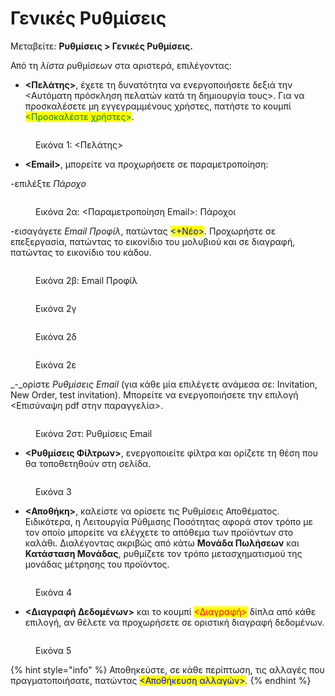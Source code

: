 # Γενικές Ρυθμίσεις

Μεταβείτε: **Ρυθμίσεις > Γενικές Ρυθμίσεις.**&#x20;

Από τη _λίστα_ ρυθμίσεων στα αριστερά, επιλέγοντας:

* **<Πελάτης>**, έχετε τη δυνατότητα να ενεργοποιήσετε δεξιά την <Αυτόματη πρόσκληση πελατών κατά τη δημιουργία τους>. Για να προσκαλέσετε μη εγγεγραμμένους χρήστες, πατήστε το κουμπί <mark style="color:green;"><Προσκαλέστε χρήστες></mark>.&#x20;

<figure><img src="../.gitbook/assets/ScreenHunter 235.png" alt=""><figcaption><p>Εικόνα 1: &#x3C;Πελάτης></p></figcaption></figure>



* **\<Email>**, μπορείτε να προχωρήσετε σε παραμετροποίηση:&#x20;

\-επιλέξτε _Πάροχο_

<figure><img src="../.gitbook/assets/ScreenHunter 239 (2).png" alt=""><figcaption><p>Εικόνα 2α: &#x3C;Παραμετροποίηση Email>: Πάροχοι</p></figcaption></figure>

\-εισαγάγετε _Email Προφίλ_, πατώντας <mark style="color:blue;"><+Νέο></mark>. Προχωρήστε σε επεξεργασία, πατώντας το εικονίδιο του μολυβιού και σε διαγραφή, πατώντας το εικονίδιο του κάδου.

<figure><img src="../.gitbook/assets/ScreenHunter 238.png" alt=""><figcaption><p>Εικόνα 2β: Email Προφίλ</p></figcaption></figure>

<div>

<figure><img src="../.gitbook/assets/ScreenHunter 231.png" alt=""><figcaption><p>Εικόνα 2γ </p></figcaption></figure>

 

<figure><img src="../.gitbook/assets/ScreenHunter 232.png" alt=""><figcaption><p>Εικόνα 2δ</p></figcaption></figure>

 

<figure><img src="../.gitbook/assets/ScreenHunter 233.png" alt=""><figcaption><p>Εικόνα 2ε</p></figcaption></figure>

</div>

_-_ορίστε _Ρυθμίσεις Email_ (για κάθε μία επιλέγετε ανάμεσα σε: Invitation, New Order, test invitation). Μπορείτε να ενεργοποιήσετε την επιλογή <Επισύναψη pdf στην παραγγελία>.                                   &#x20;

<figure><img src="../.gitbook/assets/ScreenHunter 237.png" alt=""><figcaption><p>Εικόνα 2στ: Ρυθμίσεις Email</p></figcaption></figure>



* **<Ρυθμίσεις Φίλτρων>**, ενεργοποιείτε φίλτρα και ορίζετε τη θέση που θα τοποθετηθούν στη σελίδα.&#x20;

<figure><img src="../.gitbook/assets/ScreenHunter 234.png" alt=""><figcaption><p>Εικόνα 3</p></figcaption></figure>

* **<Αποθήκη>**, καλείστε να ορίσετε τις Ρυθμίσεις Αποθέματος. Ειδικότερα, η Λειτουργία Ρύθμισης Ποσότητας αφορά στον τρόπο με τον οποίο μπορείτε να ελέγχετε το απόθεμα των προϊόντων στο καλάθι. Διαλέγοντας ακριβώς από κάτω **Μονάδα Πωλήσεων** και **Κατάσταση Μονάδας**, ρυθμίζετε τον τρόπο μετασχηματισμού της μονάδας μέτρησης του προϊόντος.&#x20;

<figure><img src="../.gitbook/assets/ScreenHunter 117 (1).png" alt=""><figcaption><p>Εικόνα 4</p></figcaption></figure>

* **<Διαγραφή Δεδομένων>** και το κουμπί <mark style="color:red;"><Διαγραφή></mark> δίπλα από κάθε επιλογή, αν θέλετε να προχωρήσετε σε οριστική διαγραφή δεδομένων.

<figure><img src="../.gitbook/assets/ScreenHunter 120.png" alt=""><figcaption><p>Εικόνα 5</p></figcaption></figure>

{% hint style="info" %}
Αποθηκεύστε, σε κάθε περίπτωση, τις αλλαγές που πραγματοποιήσατε, πατώντας <mark style="color:blue;"><Αποθήκευση αλλαγών></mark>.
{% endhint %}
